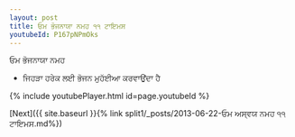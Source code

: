 ```yaml
---
layout: post
title: ਓਮ ਭੋਜਨਾਯਾ ਨਮਹ ੧੧ ਟਾਇਮਸ
youtubeId: P167pNPmOks
---
```

 
 
 ਓਮ ਭੋਜਨਾਯਾ ਨਮਹ  
 
 -  ਜਿਹੜਾ ਹਰੇਕ ਲਈ ਭੋਜਨ ਮੁਹੱਈਆ ਕਰਵਾਉਂਦਾ ਹੈ 
 
  
 
  
 
 
 
 
 
 


{% include youtubePlayer.html id=page.youtubeId %}
 
[Next]({{ site.baseurl }}{% link  split1/_posts/2013-06-22-ਓਮ ਅਸ੍ਵਯ ਨਮਹ ੧੧ ਟਾਇਮਸ.md%})
 
